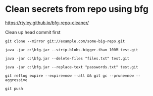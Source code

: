 # Clean secrets from repo using bfg

<https://rtyley.github.io/bfg-repo-cleaner/>

Clean up head commit first

```git
git clone --mirror git://example.com/some-big-repo.git

java -jar c:\bfg.jar --strip-blobs-bigger-than 100M test.git

java -jar c:\bfg.jar --delete-files "files.txt" test.git

java -jar c:\bfg.jar --replace-text "passwords.txt" test.git

git reflog expire --expire=now --all && git gc --prune=now --aggressive

git push
```
